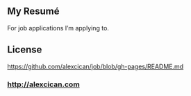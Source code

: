 ## My Resumé
For job applications I’m applying to.

## License
https://github.com/alexcican/job/blob/gh-pages/README.md

### http://alexcican.com